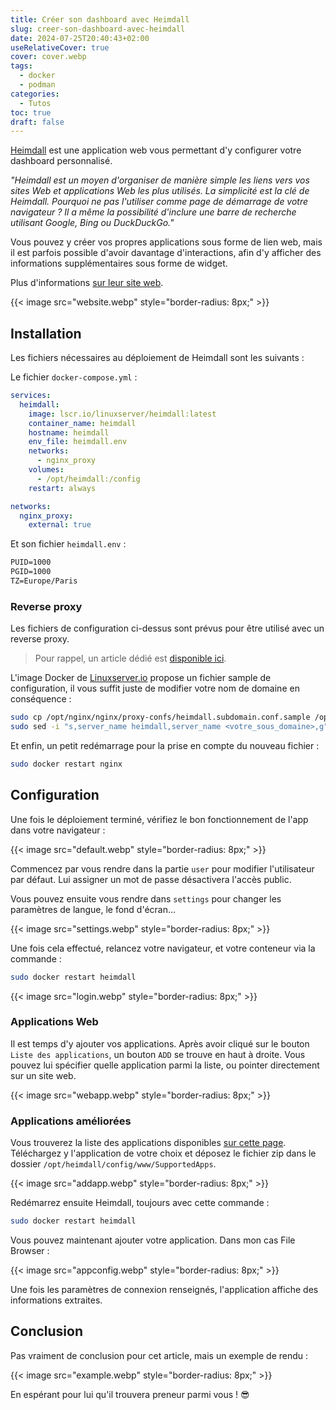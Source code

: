 ```yaml
---
title: Créer son dashboard avec Heimdall
slug: creer-son-dashboard-avec-heimdall
date: 2024-07-25T20:40:43+02:00
useRelativeCover: true
cover: cover.webp
tags:
  - docker
  - podman
categories:
  - Tutos
toc: true
draft: false
---
```


[Heimdall](https://heimdall.site/) est une application web vous permettant d'y configurer votre dashboard personnalisé.

*"Heimdall⁠ est un moyen d'organiser de manière simple les liens vers vos sites Web et applications Web les plus utilisés.*
*La simplicité est la clé de Heimdall.*
*Pourquoi ne pas l'utiliser comme page de démarrage de votre navigateur ? Il a même la possibilité d'inclure une barre de recherche utilisant Google, Bing ou DuckDuckGo."*

Vous pouvez y créer vos propres applications sous forme de lien web, mais il est parfois possible d'avoir davantage d'interactions, afin d'y afficher des informations supplémentaires sous forme de widget.

Plus d'informations [sur leur site web](https://heimdall.site/).

{{< image src="website.webp" style="border-radius: 8px;" >}}

## Installation

Les fichiers nécessaires au déploiement de Heimdall sont les suivants :

Le fichier `docker-compose.yml` :

```yml
services:
  heimdall:
    image: lscr.io/linuxserver/heimdall:latest
    container_name: heimdall
    hostname: heimdall
    env_file: heimdall.env
    networks:
      - nginx_proxy
    volumes:
      - /opt/heimdall:/config
    restart: always

networks:
  nginx_proxy:
    external: true
```

Et son fichier `heimdall.env` :

```txt
PUID=1000
PGID=1000
TZ=Europe/Paris
```

### Reverse proxy

Les fichiers de configuration ci-dessus sont prévus pour être utilisé avec un reverse proxy.

> Pour rappel, un article dédié est [disponible ici](/posts/reverse-proxy-nginx/).

L'image Docker de [Linuxserver.io](https://docs.linuxserver.io/general/swag/) propose un fichier sample de configuration, il vous suffit juste de modifier votre nom de domaine en conséquence :

```bash
sudo cp /opt/nginx/nginx/proxy-confs/heimdall.subdomain.conf.sample /opt/nginx/nginx/proxy-confs/heimdall.subdomain.conf
sudo sed -i "s,server_name heimdall,server_name <votre_sous_domaine>,g" /opt/nginx/nginx/proxy-confs/heimdall.subdomain.conf
```

Et enfin, un petit redémarrage pour la prise en compte du nouveau fichier :

```bash
sudo docker restart nginx
```

## Configuration

Une fois le déploiement terminé, vérifiez le bon fonctionnement de l'app dans votre navigateur :

{{< image src="default.webp" style="border-radius: 8px;" >}}

Commencez par vous rendre dans la partie `user` pour modifier l'utilisateur par défaut. Lui assigner un mot de passe désactivera l'accès public.

Vous pouvez ensuite vous rendre dans `settings` pour changer les paramètres de langue, le fond d'écran...

{{< image src="settings.webp" style="border-radius: 8px;" >}}

Une fois cela effectué, relancez votre navigateur, et votre conteneur via la commande :

```bash
sudo docker restart heimdall
```

{{< image src="login.webp" style="border-radius: 8px;" >}}

### Applications Web

Il est temps d'y ajouter vos applications. Après avoir cliqué sur le bouton `Liste des applications`, un bouton `ADD` se trouve en haut à droite. 
Vous pouvez lui spécifier quelle application parmi la liste, ou pointer directement sur un site web.

{{< image src="webapp.webp" style="border-radius: 8px;" >}}

### Applications améliorées

Vous trouverez la liste des applications disponibles [sur cette page](https://apps.heimdall.site/applications/enhanced). Téléchargez y l'application de votre choix et déposez le fichier zip dans le dossier `/opt/heimdall/config/www/SupportedApps`.

{{< image src="addapp.webp" style="border-radius: 8px;" >}}

Redémarrez ensuite Heimdall, toujours avec cette commande :

```bash
sudo docker restart heimdall
```

Vous pouvez maintenant ajouter votre application. Dans mon cas File Browser :

{{< image src="appconfig.webp" style="border-radius: 8px;" >}}

Une fois les paramètres de connexion renseignés, l'application affiche des informations extraites. 

## Conclusion 

Pas vraiment de conclusion pour cet article, mais un exemple de rendu :

{{< image src="example.webp" style="border-radius: 8px;" >}}

En espérant pour lui qu'il trouvera preneur parmi vous ! :sunglasses:
